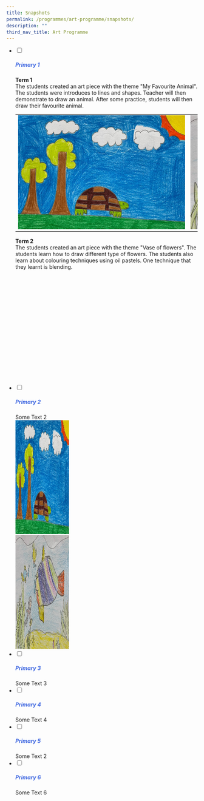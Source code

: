 ```yaml
---
title: Snapshots
permalink: /programmes/art-programme/snapshots/
description: ""
third_nav_title: Art Programme
---
```

<ul class="jekyllcodex_accordion">

<li>
<input type="checkbox" id="accordion1">
<label for="accordion1"><h5 style="color:RoyalBlue">Primary 1</h5></label>
<div>
<b>Term 1</b><br>The students created an art piece with the theme "My Favourite Animal". The students were introduces to lines and shapes. Teacher will then demonstrate to draw an animal. After some practice, students will then draw their favourite animal.
<div style="border:0px solid black;height:340px;overflow-y:hidden;overflow-x:scroll;">
<p style="width:270%;">
<table style="width:1800px">
<tbody><tr>
<td><img src="/images/p1t1_01.jpeg" style="height:300px;width:541px"></td>
<td><img src="/images/p1t1_02.jpeg" style="height:300px;width:532px"></td>
<td><img src="/images/p1t1_03.jpeg" style="height:300px;width:204px"></td>
<td><img src="/images/p1t1_04.jpeg" style="height:300px;width:448px"></td>
<td><img src="/images/p1t1_05.jpeg" style="height:300px;width:400px"></td>
</tr>
</tbody></table>
 
</p>
</div>
<b>Term 2</b><br>The students created an art piece with the theme "Vase of flowers". The students learn how to draw different type of flowers. The students also learn about colouring techniques using oil pastels. One technique that they learnt is blending. 
<div style="border:0px solid black;;height:300px;overflow-y:hidden;overflow-x:scroll;">
<p style="width:550%;">
 
</p>
</div>

</div>
</li>

<li>
<input type="checkbox" id="accordion2">
<label for="accordion2"><h5 style="color:RoyalBlue">Primary 2</h5></label>
<div>
Some Text 2<br>
<div class="column"><img src="/images/p1t1_01.jpeg" style="height:300px;width:141px"></div><div class="column"><img src="/images/p1t1_02.jpeg" style="height:300px;width:141px"></div>
</div></li>
<li>
<input type="checkbox" id="accordion3">
<label for="accordion3"><h5 style="color:RoyalBlue">Primary 3</h5></label>
<div>
Some Text 3
</div></li>

<li>
<input type="checkbox" id="accordion4">
<label for="accordion4"><h5 style="color:RoyalBlue">Primary 4</h5></label>
<div>
Some Text 4
</div></li>
	
<li>
<input type="checkbox" id="accordion5">
<label for="accordion5"><h5 style="color:RoyalBlue">Primary 5</h5></label>
<div>
Some Text 2
</div></li>

<li>
<input type="checkbox" id="accordion6">
<label for="accordion6"><h5 style="color:RoyalBlue">Primary 6</h5></label>
<div>
Some Text 6
</div></li>

</ul>